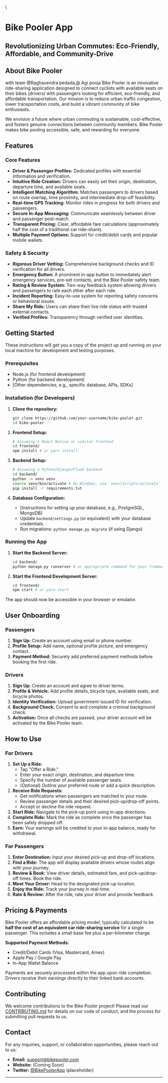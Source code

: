 \

# Bike Pooler App

## Revolutionizing Urban Commutes: Eco-Friendly, Affordable, and Community-Drive

## About Bike Pooler
with team @Raghavendra pedada,@ Agi pooja
Bike Pooler is an innovative ride-sharing application designed to connect cyclists with available seats on their bikes (drivers) with passengers looking for efficient, eco-friendly, and affordable transportation. Our mission is to reduce urban traffic congestion, lower transportation costs, and build a vibrant community of bike enthusiasts.

We envision a future where urban commuting is sustainable, cost-effective, and fosters genuine connections between community members. Bike Pooler makes bike pooling accessible, safe, and rewarding for everyone.

## Features

### Core Features

*   **Driver & Passenger Profiles:** Dedicated profiles with essential information and verification.
*   **Intuitive Ride Creation:** Drivers can easily set their origin, destination, departure time, and available seats.
*   **Intelligent Matching Algorithm:** Matches passengers to drivers based on route overlap, time proximity, and intermediate drop-off feasibility.
*   **Real-time GPS Tracking:** Monitor rides in progress for both drivers and passengers.
*   **Secure In-App Messaging:** Communicate seamlessly between driver and passenger post-match.
*   **Transparent Pricing:** Clear, affordable fare calculations (approximately half the cost of a traditional car ride-share).
*   **Multiple Payment Options:** Support for credit/debit cards and popular mobile wallets.

### Safety & Security

*   **Rigorous Driver Vetting:** Comprehensive background checks and ID verification for all drivers.
*   **Emergency Button:** A prominent in-app button to immediately alert emergency services, pre-set contacts, and the Bike Pooler safety team.
*   **Rating & Review System:** Two-way feedback system allowing drivers and passengers to rate each other after each ride.
*   **Incident Reporting:** Easy-to-use system for reporting safety concerns or behavioral issues.
*   **Share My Ride:** Users can share their live ride status with trusted external contacts.
*   **Verified Profiles:** Transparency through verified user identities.

## Getting Started

These instructions will get you a copy of the project up and running on your local machine for development and testing purposes.

### Prerequisites

*   Node.js (for frontend development)
*   Python (for backend development)
*   [Other dependencies, e.g., specific database, APIs, SDKs]

### Installation (for Developers)

1.  **Clone the repository:**
    ```bash
    git clone https://github.com/your-username/bike-pooler.git
    cd bike-pooler
    ```

2.  **Frontend Setup:**
    ```bash
    # Assuming a React Native or similar frontend
    cd frontend/
    npm install # or yarn install
    ```

3.  **Backend Setup:**
    ```bash
    # Assuming a Python/Django/Flask backend
    cd backend/
    python -m venv venv
    source venv/bin/activate # On Windows, use `venv\Scripts\activate`
    pip install -r requirements.txt
    ```

4.  **Database Configuration:**
    *   [Instructions for setting up your database, e.g., PostgreSQL, MongoDB]
    *   Update `backend/settings.py` (or equivalent) with your database credentials.
    *   Run migrations: `python manage.py migrate` (if using Django)

### Running the App

1.  **Start the Backend Server:**
    ```bash
    cd backend/
    python manage.py runserver # or appropriate command for your framework
    ```

2.  **Start the Frontend Development Server:**
    ```bash
    cd frontend/
    npm start # or yarn start
    ```

The app should now be accessible in your browser or emulator.

## User Onboarding

### Passengers

1.  **Sign Up:** Create an account using email or phone number.
2.  **Profile Setup:** Add name, optional profile picture, and emergency contact.
3.  **Payment Method:** Securely add preferred payment methods before booking the first ride.

### Drivers

1.  **Sign Up:** Create an account and agree to driver terms.
2.  **Profile & Vehicle:** Add profile details, bicycle type, available seats, and bicycle photos.
3.  **Identity Verification:** Upload government-issued ID for verification.
4.  **Background Check:** Consent to and complete a criminal background check.
5.  **Activation:** Once all checks are passed, your driver account will be activated by the Bike Pooler team.

## How to Use

### For Drivers

1.  **Set Up a Ride:**
    *   Tap "Offer a Ride."
    *   Enter your exact origin, destination, and departure time.
    *   Specify the number of available passenger seats.
    *   (Optional) Outline your preferred route or add a quick description.
2.  **Receive Ride Requests:**
    *   Get notifications when passengers are matched to your route.
    *   Review passenger details and their desired pick-up/drop-off points.
    *   Accept or decline the ride request.
3.  **Start Ride:** Navigate to the pick-up point using in-app directions.
4.  **Complete Ride:** Mark the ride as complete once the passenger has been safely dropped off.
5.  **Earn:** Your earnings will be credited to your in-app balance, ready for withdrawal.

### For Passengers

1.  **Enter Destination:** Input your desired pick-up and drop-off locations.
2.  **Find a Ride:** The app will display available drivers whose routes align with your journey.
3.  **Review & Book:** View driver details, estimated fare, and pick-up/drop-off times. Book the ride.
4.  **Meet Your Driver:** Head to the designated pick-up location.
5.  **Enjoy the Ride:** Track your journey in real-time.
6.  **Rate & Review:** After the ride, rate your driver and provide feedback.

## Pricing & Payments

Bike Pooler offers an affordable pricing model, typically calculated to be **half the cost of an equivalent car ride-sharing service** for a single passenger. This includes a small base fee plus a per-kilometer charge.

**Supported Payment Methods:**
*   Credit/Debit Cards (Visa, Mastercard, Amex)
*   Apple Pay / Google Pay
*   In-App Wallet Balance

Payments are securely processed within the app upon ride completion. Drivers receive their earnings directly to their linked bank accounts.

## Contributing

We welcome contributions to the Bike Pooler project! Please read our [CONTRIBUTING.md](CONTRIBUTING.md) for details on our code of conduct, and the process for submitting pull requests to us.


## Contact

For any inquiries, support, or collaboration opportunities, please reach out to us:

*   **Email:** support@bikepooler.com
*   **Website:** (Coming Soon)
*   **Twitter:** [@BikePoolerApp](https://twitter.com/BikePoolerApp) (placeholder)

---

